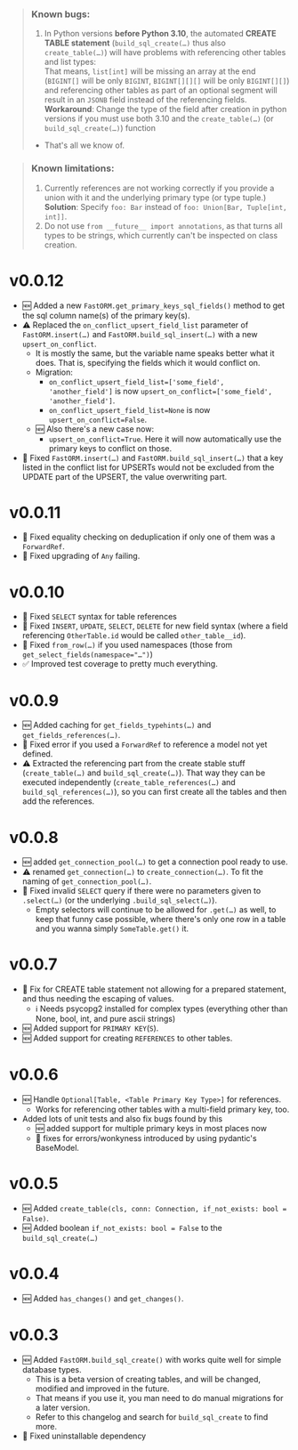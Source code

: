 > ### Known bugs:
> 1. In Python versions **before Python 3.10**, the automated **CREATE TABLE statement** (`build_sql_create(…)` thus also `create_table(…)`) will have problems with referencing other tables and list types:     
>   That means, `list[int]` will be missing an array at the end (`BIGINT[]` will be only `BIGINT`, `BIGINT[][][]` will be only `BIGINT[][]`) and
>   referencing other tables as part of an optional segment will result in an `JSONB` field instead of the referencing fields.   
>   **Workaround**: Change the type of the field after creation in python versions if you must use both 3.10 and the `create_table(…)` (or `build_sql_create(…)`) function
> - That's all we know of.


> ### Known limitations:
> 1. Currently references are not working correctly if you provide a union with it and the underlying primary type (or type tuple.)
>    **Solution**: Specify `foo: Bar` instead of `foo: Union[Bar, Tuple[int, int]]`.
> 2. Do not use `from __future__ import annotations`, as that turns all types to be strings, which currently can't be inspected on class creation. 

# v0.0.12
- 🆕 Added a new `FastORM.get_primary_keys_sql_fields()` method to get the sql column name(s) of the primary key(s).
- ⚠️ Replaced the `on_conflict_upsert_field_list` parameter of `FastORM.insert(…)` and `FastORM.build_sql_insert(…)` with a new `upsert_on_conflict`.
   - It is mostly the same, but the variable name speaks better what it does. That is, specifying the fields which it would conflict on.
   - Migration:
     - `on_conflict_upsert_field_list=['some_field', 'another_field']` is now `upsert_on_conflict=['some_field', 'another_field']`.
     - `on_conflict_upsert_field_list=None` is now `upsert_on_conflict=False`.
   - 🆕 Also there's a new case now:
     - `upsert_on_conflict=True`. Here it will now automatically use the primary keys to conflict on those.
- 🔨 Fixed `FastORM.insert(…)` and `FastORM.build_sql_insert(…)` that a key listed in the conflict list for UPSERTs would not be excluded from the UPDATE part of the UPSERT, the value overwriting part.
    

# v0.0.11
- 🔨 Fixed equality checking on deduplication if only one of them was a `ForwardRef`.
- 🔨 Fixed upgrading of `Any` failing.


# v0.0.10
- 🔨 Fixed `SELECT` syntax for table references
- 🔨 Fixed `INSERT`, `UPDATE`, `SELECT`, `DELETE` for new field syntax (where a field referencing `OtherTable.id` would be called `other_table__id`).
- 🔨 Fixed `from_row(…)` if you used namespaces (those from `get_select_fields(namespace="…")`) 
- ✅ Improved test coverage to pretty much everything.


# v0.0.9
- 🆕 Added caching for `get_fields_typehints(…)` and `get_fields_references(…)`.
- 🔨 Fixed error if you used a `ForwardRef` to reference a model not yet defined.
- ⚠️ Extracted the referencing part from the create stable stuff (`create_table(…)` and `build_sql_create(…)`). That way they can be executed independently (`create_table_references(…)` and `build_sql_references(…)`), so you can first create all the tables and then add the references.

# v0.0.8
- 🆕 added `get_connection_pool(…)` to get a connection pool ready to use.
- ⚠️ renamed `get_connection(…)` to `create_connection(…)`. To fit the naming of `get_connection_pool(…)`.
- 🔨 Fixed invalid `SELECT` query if there were no parameters given to `.select(…)` (or the underlying `.build_sql_select(…)`).
    - Empty selectors will continue to be allowed for `.get(…)` as well, to keep that funny case possible, where there's only one row in a table and you wanna simply `SomeTable.get()` it. 

# v0.0.7
- 🔨 Fix for CREATE table statement not allowing for a prepared statement, and thus needing the escaping of values.
    - ℹ️ Needs psycopg2 installed for complex types (everything other than None, bool, int, and pure ascii strings)
- 🆕 Added support for `PRIMARY KEY`(`S`).
- 🆕 Added support for creating `REFERENCES` to other tables. 
     
# v0.0.6
- 🆕 Handle `Optional[Table, <Table Primary Key Type>]` for references.
    - Works for referencing other tables with a multi-field primary key, too. 
- Added lots of unit tests and also fix bugs found by this
    - 🆕 added support for multiple primary keys in most places now
    - 🔨 fixes for errors/wonkyness introduced by using pydantic's BaseModel.

# v0.0.5
- 🆕 Added `create_table(cls, conn: Connection, if_not_exists: bool = False)`.
- 🆕 Added boolean `if_not_exists: bool = False` to the  `build_sql_create(…)`


# v0.0.4
- 🆕 Added `has_changes()` and `get_changes()`. 


# v0.0.3
- 🆕 Added `FastORM.build_sql_create()` with works quite well for simple database types.
    - This is a beta version of creating tables, and will be changed, modified and improved in the future.
    - That means if you use it, you man need to do manual migrations for a later version.
    - Refer to this changelog and search for `build_sql_create` to find more.
- 🔨 Fixed uninstallable dependency    

    
